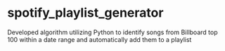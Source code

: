 # spotify_playlist_generator
Developed algorithm utilizing Python to identify songs from Billboard top 100 within a date range and automatically add them to a playlist
